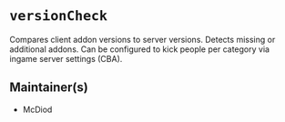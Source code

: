 # `versionCheck`
Compares client addon versions to server versions. Detects missing or additional addons. Can be configured to kick people per category via ingame server settings (CBA).

## Maintainer(s)
- McDiod
